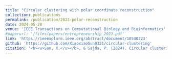 ```yaml
---
title: "Circular clustering with polar coordinate reconstruction"
collection: publications
permalink: /publication/2023-polar-reconstruction
date: 2024-05-28
venue: 'IEEE Transactions on Computational Biology and Bioinformatics'
#paperurl: '/files/papers/entrepreneurship_2023.pdf' 
link: 'https://ieeexplore.ieee.org/abstract/document/10540323'
github: 'https://github.com/XiaoxiaoSun0321/circular-clustering'
citation: '<b><u>Sun, X.</u></b>, & Sajda, P. (2024). Circular clustering with polar coordinate reconstruction. <i>IEEE/ACM Transactions on Computational Biology and Bioinformatics</i>.'
---
```

